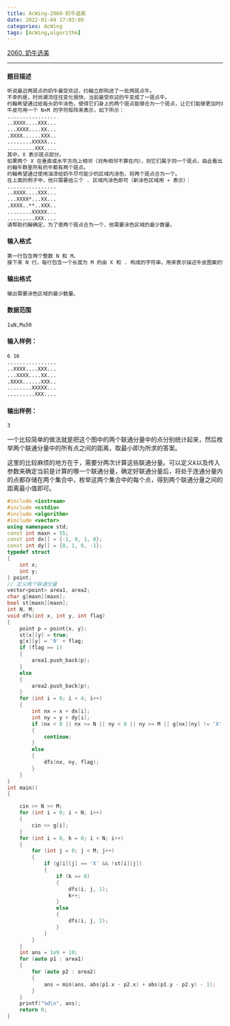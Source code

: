 ```yaml
---
title: AcWing-2060-奶牛选美
date: 2022-01-04 17:03:09
categories: AcWing
tags: [AcWing,algorithm]
---
```


[2060. 奶牛选美](https://www.acwing.com/problem/content/description/2062/)

<hr/>

#### 题目描述

```txt
听说最近两斑点的奶牛最受欢迎，约翰立即购进了一批两斑点牛。
不幸的是，时尚潮流往往变化很快，当前最受欢迎的牛变成了一斑点牛。
约翰希望通过给每头奶牛涂色，使得它们身上的两个斑点能够合为一个斑点，让它们能够更加时尚。
牛皮可用一个 N×M 的字符矩阵来表示，如下所示：
................
..XXXX....XXX...
...XXXX....XX...
.XXXX......XXX..
........XXXXX...
.........XXX....
其中，X 表示斑点部分。
如果两个 X 在垂直或水平方向上相邻（对角相邻不算在内），则它们属于同一个斑点，由此看出上图中恰好有两个斑点。
约翰牛群里所有的牛都有两个斑点。
约翰希望通过使用油漆给奶牛尽可能少的区域内涂色，将两个斑点合为一个。
在上面的例子中，他只需要给三个 . 区域内涂色即可（新涂色区域用 ∗ 表示）：
................
..XXXX....XXX...
...XXXX*...XX...
.XXXX..**..XXX..
........XXXXX...
.........XXX....
请帮助约翰确定，为了使两个斑点合为一个，他需要涂色区域的最少数量。
```

#### 输入格式

```txt
第一行包含两个整数 N 和 M。
接下来 N 行，每行包含一个长度为 M 的由 X 和 . 构成的字符串，用来表示描述牛皮图案的字符矩阵。
```

#### 输出格式

```txt
输出需要涂色区域的最少数量。
```

#### 数据范围

```txt
1≤N,M≤50
```

#### 输入样例：

```txt
6 16
................
..XXXX....XXX...
...XXXX....XX...
.XXXX......XXX..
........XXXXX...
.........XXX....
```

#### 输出样例：

```txt
3
```

一个比较简单的做法就是把这个图中的两个联通分量中的点分别统计起来，然后枚举两个联通分量中的所有点之间的距离，取最小即为所求的答案。

这里的比较麻烦的地方在于，需要分两次计算这些联通分量。可以定义$k$以及传入参数来确定当前是计算的哪一个联通分量，确定好联通分量后，将处于连通分量内的点都存储在两个集合中，枚举这两个集合中的每个点，得到两个联通分量之间的距离最小值即可。

```c++
#include <iostream>
#include <cstdio>
#include <algorithm>
#include <vector>
using namespace std;
const int maxn = 55;
const int dx[] = {-1, 0, 1, 0};
const int dy[] = {0, 1, 0, -1};
typedef struct
{
    int x;
    int y;
} point;
// 定义两个联通分量
vector<point> area1, area2;
char g[maxn][maxn];
bool st[maxn][maxn];
int N, M;
void dfs(int x, int y, int flag)
{
    point p = point{x, y};
    st[x][y] = true;
    g[x][y] = '0' + flag;
    if (flag == 1)
    {
        area1.push_back(p);
    }
    else
    {
        area2.push_back(p);
    }
    for (int i = 0; i < 4; i++)
    {
        int nx = x + dx[i];
        int ny = y + dy[i];
        if (nx < 0 || nx >= N || ny < 0 || ny >= M || g[nx][ny] != 'X' || st[nx][ny])
        {
            continue;
        }
        else
        {
            dfs(nx, ny, flag);
        }
    }
}
int main()
{

    cin >> N >> M;
    for (int i = 0; i < N; i++)
    {
        cin >> g[i];
    }
    for (int i = 0, k = 0; i < N; i++)
    {
        for (int j = 0; j < M; j++)
        {
            if (g[i][j] == 'X' && !st[i][j])
            {
                if (k == 0)
                {
                    dfs(i, j, 1);
                    k++;
                }
                else
                {
                    dfs(i, j, 2);
                }
            }
        }
    }
    int ans = 1e9 + 10;
    for (auto p1 : area1)
    {
        for (auto p2 : area2)
        {
            ans = min(ans, abs(p1.x - p2.x) + abs(p1.y - p2.y) - 1);
        }
    }
    printf("%d\n", ans);
    return 0;
}
```

